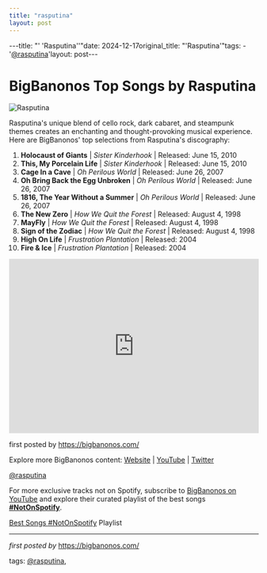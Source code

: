 ```yaml
---
title: "rasputina"
layout: post
---
```

---title: "' 'Rasputina''"date: 2024-12-17original_title: "'Rasputina'"tags:  - '[@rasputina](/tags/rasputina/)'layout: post---<h1>BigBanonos Top Songs by Rasputina</h1><img alt="Rasputina" src="https://iamtheweirdgirl.com/wp-content/uploads/2019/10/77-og.jpg" /> <p>Rasputina's unique blend of cello rock, dark cabaret, and steampunk themes creates an enchanting and thought-provoking musical experience. Here are BigBanonos' top selections from Rasputina's discography:</p> <ol> <li><strong>Holocaust of Giants</strong> | <em>Sister Kinderhook</em> | Released: June 15, 2010</li> <li><strong>This, My Porcelain Life</strong> | <em>Sister Kinderhook</em> | Released: June 15, 2010</li> <li><strong>Cage In a Cave</strong> | <em>Oh Perilous World</em> | Released: June 26, 2007</li> <li><strong>Oh Bring Back the Egg Unbroken</strong> | <em>Oh Perilous World</em> | Released: June 26, 2007</li> <li><strong>1816, The Year Without a Summer</strong> | <em>Oh Perilous World</em> | Released: June 26, 2007</li> <li><strong>The New Zero</strong> | <em>How We Quit the Forest</em> | Released: August 4, 1998</li> <li><strong>MayFly</strong> | <em>How We Quit the Forest</em> | Released: August 4, 1998</li> <li><strong>Sign of the Zodiac</strong> | <em>How We Quit the Forest</em> | Released: August 4, 1998</li> <li><strong>High On Life</strong> | <em>Frustration Plantation</em> | Released: 2004</li> <li><strong>Fire & Ice</strong> | <em>Frustration Plantation</em> | Released: 2004</li></ol> <div> <iframe src="https://open.spotify.com/embed/playlist/33aULcmiepr1ETctEiwGnv?utm_source=generator" width="100%" height="352" frameBorder="0" allowfullscreen="" allow="autoplay; clipboard-write; encrypted-media; fullscreen; picture-in-picture" loading="lazy"></iframe></div> <p>first posted by <a href="https://bigbanonos.com/">https://bigbanonos.com/</a></p> <div> <p>Explore more BigBanonos content: <a href="https://bigbanonos.com/">Website</a> | <a href="https://www.youtube.com/[@BigBanonos](/tags/BigBanonos/)">YouTube</a> | <a href="https://x.com/bigbanonos">Twitter</a></p></div> <!--Tags--><p>[@rasputina](/tags/rasputina/)</p><!--Subscribe and Playlist Links--><div>    <p>For more exclusive tracks not on Spotify, subscribe to <a href="https://www.youtube.com/[@BigBanonos](/tags/BigBanonos/)" target="_blank">BigBanonos on YouTube</a> and explore their curated playlist of the best songs <strong>[#NotOnSpotify](/tags/NotOnSpotify/)</strong>.</p>    <p><a href="https://www.youtube.com/playlist?list=PLtuNtuTatqI0kFahUCbtbfenC_ET5O_tr" target="_blank">Best Songs [#NotOnSpotify](/tags/NotOnSpotify/) Playlist<br /></a></p></div><hr /><p><em>first posted by</em> <a href="https://bigbanonos.com/" rel="noopener" target="_new">https://bigbanonos.com/</a></p><p>tags: [@rasputina](/tags/rasputina/),</p>